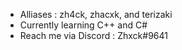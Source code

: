 - Alliases : zh4ck, zhacxk, and terizaki
- Currently learning C++ and C#
- Reach me via Discord : Zhxck#9641
